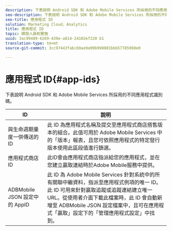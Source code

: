 ```yaml
---
description: 下表說明 Android SDK 和 Adobe Mobile Services 所採用的不同應用程式識別碼。
seo-description: 下表說明 Android SDK 和 Adobe Mobile Services 所採用的不同應用程式識別碼。
seo-title: 應用程式 ID
solution: Marketing Cloud、Analytics
title: 應用程式 ID
topic: 開發人員和實施
uuid: 3ac99489-6269-439e-a814-24102ef220 b1
translation-type: tm+mt
source-git-commit: 3cc97443fabcb9ae9e09b998801bbb57785960e0

---
```



# 應用程式 ID{#app-ids}

下表說明 Android SDK 和 Adobe Mobile Services 所採用的不同應用程式識別碼。

| ID | 說明 |
|--- |--- |
| 與生命週期量度一併傳送的 ID | 此 ID 為應用程式名稱及提交至應用程式商店搭售版本的組合。此值可用於 Adobe Mobile Services 中的「版本」報表，且您可依照應用程式的特定發行版本使用此區段值進行篩選。 |
| 應用程式商店 ID | 此ID會由應用程式商店指派給您的應用程式，並在您建立贏取連結時於Adobe Mobile服務中提供。 |
| ADBMobile JSON 設定中的 AppID | 此 ID 為 Adobe Mobile Services 針對系統中的所有關聯中繼資料，指派至應用程式例項的唯一 ID。此 ID 可用來針對贏取追蹤或追蹤連結建立唯一 URL。從使用者介面下載此檔案時，此 ID 會自動新增至 ADBMobile JSON 設定檔案中，且可在應用程式「贏取」設定下的「管理應用程式設定」中找到。 |